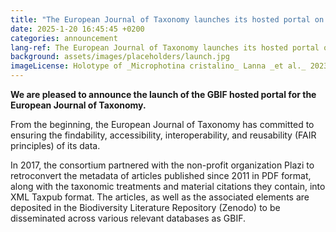 ```yaml
---
title: "The European Journal of Taxonomy launches its hosted portal on GBIF"
date: 2025-1-20 16:45:45 +0200
categories: announcement
lang-ref: The European Journal of Taxonomy launches its hosted portal on GBIF
background: assets/images/placeholders/launch.jpg
imageLicense: Holotype of _Microphotina cristalino_ Lanna _et al._ 2023, ♂ (MPEG05050654).
---
```


**We are pleased to announce the launch of the GBIF hosted portal for the European Journal of Taxonomy.**

From the beginning, the European Journal of Taxonomy has committed to ensuring the findability, accessibility, interoperability, and reusability (FAIR principles) of its data.

In 2017, the consortium partnered with the non-profit organization Plazi to retroconvert the metadata of articles published since 2011 in PDF format, along with the taxonomic treatments and material citations they contain, into XML Taxpub format. The articles, as well as the associated elements are deposited in the Biodiversity Literature Repository (Zenodo) to be disseminated across various relevant databases as GBIF.
